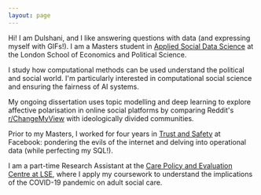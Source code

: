 ```yaml
---
layout: page
---
```


Hi! I am Dulshani, and I like answering questions with data (and expressing myself with GIFs!). I am a Masters student in [Applied Social Data Science](https://www.lse.ac.uk/methodology) at the London School of Economics and Political Science. 

I study how computational methods can be used understand the political and social world. I'm particularly interested in computational social science and ensuring the fairness of AI systems. 

My ongoing dissertation uses topic modelling and deep learning to explore affective polarisation in online social platforms by comparing Reddit's [r/ChangeMyView](https://www.reddit.com/r/changemyview/) with ideologically divided communities. 

Prior to my Masters, I worked for four years in [Trust and Safety](https://about.fb.com/actions/promoting-safety-and-expression/) at Facebook: pondering the evils of the internet and delving into operational data (while perfecting my SQL!).

I am a part-time Research Assistant at the [Care Policy and Evaluation Centre at LSE](https://www.lse.ac.uk/cpec), where I apply my coursework to understand the implications of the COVID-19 pandemic on adult social care.